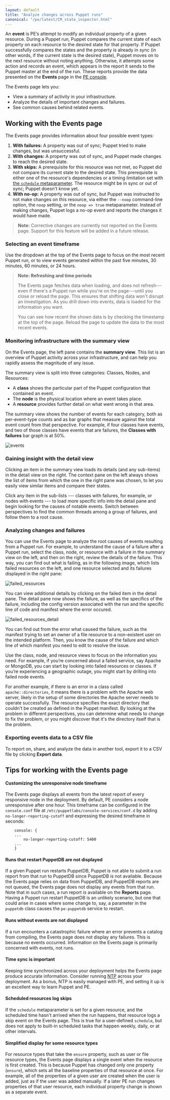 ```yaml
---
layout: default
title: "Analyze changes across Puppet runs"
canonical: "/pe/latest/CM_state_inspector.html"
---
```


An **event** is PE’s attempt to modify an individual property of a given resource. During a Puppet run, Puppet compares the current state of each property on each resource to the desired state for that property. If Puppet successfully compares the states and the property is already in sync (in other words, if the current state is the desired state), Puppet moves on to the next resource without noting anything. Otherwise, it attempts some action and records an event, which appears in the report it sends to the Puppet master at the end of the run. These reports provide the data presented on the **Events** page in the [PE console](./console_accessing.html).

The Events page lets you: 

* View a summary of activity in your infrastructure. 
* Analyze the details of important changes and failures.
* See common causes behind related events.

## Working with the Events page

The Events page provides information about four possible event types:

1. **With failures:** A property was out of sync; Puppet tried to make changes, but was unsuccessful.
1. **With changes:** A property was out of sync, and Puppet made changes to reach the desired state.
1. **With skips:** A prerequisite for this resource was not met, so Puppet did not compare its current state to the desired state. This prerequisite is either one of the resource's dependencies or a timing limitation set with [the `schedule` metaparameter]({{puppet}}/metaparameter.html#schedule). The resource might be in sync or out of sync; Puppet doesn't know yet.
1. **With no-op:** A property was out of sync, but Puppet was instructed to not make changes on this resource, via either the `--noop` command-line option, the `noop` setting, or the `noop => true` metaparameter. Instead of making changes, Puppet logs a no-op event and reports the changes it would have made.

> **Note:** Corrective changes are currently not reported on the Events page. Support for this feature will be added in a future release.  

### Selecting an event timeframe

Use the dropdown at the top of the Events page to focus on the most recent Puppet run, or to view events generated within the past five minutes, 30 minutes, 60 minutes, or 24 hours. 

> **Note: Refreshing and time periods**
>
> The Events page fetches data when loading, and does not refresh---even if there's a Puppet run while you're on the page---until you close or reload the page. This ensures that shifting data won't disrupt an investigation. As you drill down into events, data is loaded for the information you want.
>
> You can see how recent the shown data is by checking the timestamp at the top of the page. Reload the page to update the data to the most recent events.

### Monitoring infrastructure with the summary view

On the Events page, the left pane contains the **summary view**. This list is an overview of Puppet activity across your infrastructure, and can help you rapidly assess the magnitude of any issue.

The summary view is split into three categories: Classes, Nodes, and Resources: 

* A **class** shows the particular part of the Puppet configuration that contained an event.
* The **node** is the physical location where an event takes place.  
* A **resource** provides further detail on what went wrong in that area.

The summary view shows the number of events for each category, both as per-event-type counts and as bar graphs that measure against the total event count from that perspective. For example, if four classes have events, and two of those classes have events that are failures, the **Classes with failures** bar graph is at 50%. 

![events][events]

[events]: ./images/console/cm_events.png

### Gaining insight with the detail view

Clicking an item in the summary view loads its details (and any sub-items) in the detail view on the right. The context pane on the left always shows the list of items from which the one in the right pane was chosen, to let you easily view similar items and compare their states.

Click any item in the sub-lists --- classes with failures, for example, or nodes with events --- to load more specific info into the detail pane and begin looking for the causes of notable events. Switch between perspectives to find the common threads among a group of failures, and follow them to a root cause.  

### Analyzing changes and failures 

You can use the Events page to analyze the root causes of events resulting from a Puppet run. For example, to understand the cause of a failure after a Puppet run, select the class, node, or resource with a failure in the summary view on the left, and then on the right, review the details of the failure. This way, you can find out what is failing, as in the following image, which lists failed resources on the left, and one resource selected and its failures displayed in the right pane:

![failed_resources][failed_resources]

[failed_resources]: ./images/console/cm_events_failednode.png

You can view additional details by clicking on the failed item in the detail pane. The detail pane now shows the failure, as well as the specifics of the failure, including the config version associated with the run and the specific line of code and manifest where the error occured.

![failed_resources_detail][failed_resources_detail]

[failed_resources_detail]: ./images/console/cm_events_failure_drill_down.png

You can find out from the error what caused the failure, such as the manifest trying to set an owner of a file resource to a non-existent user on the intended platform. Then, you know the cause of the failure and which line of which manifest you need to edit to resolve the issue.

Use the class, node, and resource views to focus on the information you need. For example, if you’re concerned about a failed service, say Apache or MongoDB, you can start by looking into failed resources or classes. If you’re experiencing a geographic outage, you might start by drilling into failed node events.

For another example, if there is an error in a class called `apache::directories`, it means there is a problem with the Apache web server, likely in the setup of some directories the Apache server needs to operate successfully. The resource specifies the exact directory that couldn't be created as defined in the Puppet manifest. By looking at the problem in different perspectives, you can determine what needs to change to fix the problem, or you might discover that it's the directory itself that is the problem.

### Exporting events data to a CSV file

To report on, share, and analyze the data in another tool, export it to a CSV file by clicking **Export data**.

## Tips for working with the Events page

#### Customizing the unresponsive node timeframe

The Events page displays all events from the latest report of every responsive node in the deployment. By default, PE considers a node unresponsive after one hour. This timeframe can be configured in the `console.conf` file at `/etc/puppetlabs/console-services/conf.d` by adding `no-longer-reporting-cutoff` and expressing the desired timeframe in seconds:

		console: {
		...
  			no-longer-reporting-cutoff: 5400
		...
		}
 
#### Runs that restart PuppetDB are not displayed

If a given Puppet run restarts PuppetDB, Puppet is not able to submit a run report from that run to PuppetDB since PuppetDB is not available. Because the Events page relies on data from PuppetDB, and PuppetDB reports are not queued, the Events page does not display any events from that run. Note that in such cases, a run report *is* available on the **Reports** page. Having a Puppet run restart PuppetDB is an unlikely scenario, but one that could arise in cases where some change to, say, a parameter in the `puppetdb` class causes the `pe-puppetdb` service to restart. 

#### Runs without events are not displayed

If a run encounters a catastrophic failure where an error prevents a catalog from compiling, the Events page does not display any failures. This is because no events occurred. Information on the Events page is primarily concerned with events, not runs.

#### Time sync is important

Keeping time synchronized across your deployment helps the Events page produce accurate information. Consider running [NTP](./quick_start_ntp.html) across your deployment. As a bonus, NTP is easily managed with PE, and setting it up is an excellent way to learn Puppet and PE.

#### Scheduled resources log skips

If the `schedule` metaparameter is set for a given resource, and the scheduled time hasn't arrived when the run happens, that resource logs a skip event on the Events page. This is true for a user-defined `schedule`, but does not apply to built-in scheduled tasks that happen weekly, daily, or at other intervals.

#### Simplified display for some resource types

For resource types that take the `ensure` property, such as user or file resource types, the Events page displays a single event when the resource is first created. This is because Puppet has changed only one property (`ensure`), which sets all the baseline properties of that resource at once. For example, all of the properties of a given user are created when the user is added, just as if the user was added manually. If a later PE run changes properties of that user resource, each individual property change is shown as a separate event.

